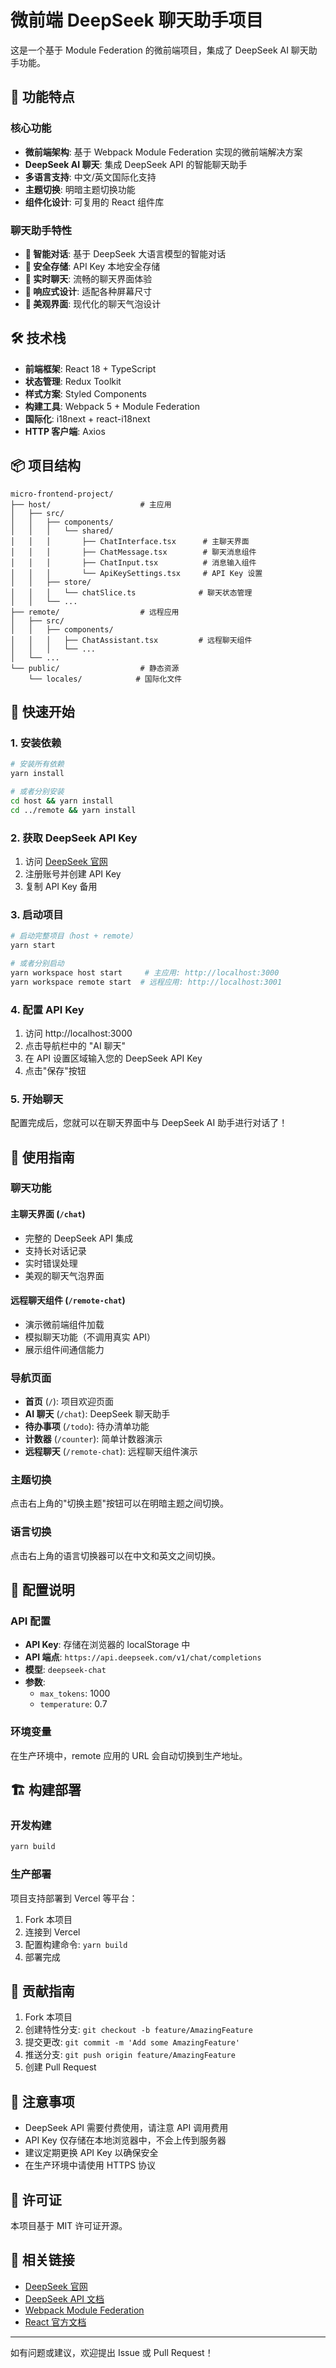# 微前端 DeepSeek 聊天助手项目

这是一个基于 Module Federation 的微前端项目，集成了 DeepSeek AI 聊天助手功能。

## 🚀 功能特点

### 核心功能

- **微前端架构**: 基于 Webpack Module Federation 实现的微前端解决方案
- **DeepSeek AI 聊天**: 集成 DeepSeek API 的智能聊天助手
- **多语言支持**: 中文/英文国际化支持
- **主题切换**: 明暗主题切换功能
- **组件化设计**: 可复用的 React 组件库

### 聊天助手特性

- **🤖 智能对话**: 基于 DeepSeek 大语言模型的智能对话
- **🔐 安全存储**: API Key 本地安全存储
- **💬 实时聊天**: 流畅的聊天界面体验
- **📱 响应式设计**: 适配各种屏幕尺寸
- **🎨 美观界面**: 现代化的聊天气泡设计

## 🛠 技术栈

- **前端框架**: React 18 + TypeScript
- **状态管理**: Redux Toolkit
- **样式方案**: Styled Components
- **构建工具**: Webpack 5 + Module Federation
- **国际化**: i18next + react-i18next
- **HTTP 客户端**: Axios

## 📦 项目结构

```
micro-frontend-project/
├── host/                    # 主应用
│   ├── src/
│   │   ├── components/
│   │   │   └── shared/
│   │   │       ├── ChatInterface.tsx      # 主聊天界面
│   │   │       ├── ChatMessage.tsx        # 聊天消息组件
│   │   │       ├── ChatInput.tsx          # 消息输入组件
│   │   │       └── ApiKeySettings.tsx     # API Key 设置
│   │   ├── store/
│   │   │   └── chatSlice.ts              # 聊天状态管理
│   │   └── ...
├── remote/                  # 远程应用
│   ├── src/
│   │   ├── components/
│   │   │   ├── ChatAssistant.tsx         # 远程聊天组件
│   │   │   └── ...
│   └── ...
└── public/                  # 静态资源
    └── locales/            # 国际化文件
```

## 🚀 快速开始

### 1. 安装依赖

```bash
# 安装所有依赖
yarn install

# 或者分别安装
cd host && yarn install
cd ../remote && yarn install
```

### 2. 获取 DeepSeek API Key

1. 访问 [DeepSeek 官网](https://platform.deepseek.com/api_keys)
2. 注册账号并创建 API Key
3. 复制 API Key 备用

### 3. 启动项目

```bash
# 启动完整项目（host + remote）
yarn start

# 或者分别启动
yarn workspace host start     # 主应用: http://localhost:3000
yarn workspace remote start  # 远程应用: http://localhost:3001
```

### 4. 配置 API Key

1. 访问 http://localhost:3000
2. 点击导航栏中的 "AI 聊天"
3. 在 API 设置区域输入您的 DeepSeek API Key
4. 点击"保存"按钮

### 5. 开始聊天

配置完成后，您就可以在聊天界面中与 DeepSeek AI 助手进行对话了！

## 📖 使用指南

### 聊天功能

#### 主聊天界面 (`/chat`)

- 完整的 DeepSeek API 集成
- 支持长对话记录
- 实时错误处理
- 美观的聊天气泡界面

#### 远程聊天组件 (`/remote-chat`)

- 演示微前端组件加载
- 模拟聊天功能（不调用真实 API）
- 展示组件间通信能力

### 导航页面

- **首页** (`/`): 项目欢迎页面
- **AI 聊天** (`/chat`): DeepSeek 聊天助手
- **待办事项** (`/todo`): 待办清单功能
- **计数器** (`/counter`): 简单计数器演示
- **远程聊天** (`/remote-chat`): 远程聊天组件演示

### 主题切换

点击右上角的"切换主题"按钮可以在明暗主题之间切换。

### 语言切换

点击右上角的语言切换器可以在中文和英文之间切换。

## 🔧 配置说明

### API 配置

- **API Key**: 存储在浏览器的 localStorage 中
- **API 端点**: `https://api.deepseek.com/v1/chat/completions`
- **模型**: `deepseek-chat`
- **参数**:
  - `max_tokens`: 1000
  - `temperature`: 0.7

### 环境变量

在生产环境中，remote 应用的 URL 会自动切换到生产地址。

## 🏗 构建部署

### 开发构建

```bash
yarn build
```

### 生产部署

项目支持部署到 Vercel 等平台：

1. Fork 本项目
2. 连接到 Vercel
3. 配置构建命令: `yarn build`
4. 部署完成

## 🤝 贡献指南

1. Fork 本项目
2. 创建特性分支: `git checkout -b feature/AmazingFeature`
3. 提交更改: `git commit -m 'Add some AmazingFeature'`
4. 推送分支: `git push origin feature/AmazingFeature`
5. 创建 Pull Request

## 📝 注意事项

- DeepSeek API 需要付费使用，请注意 API 调用费用
- API Key 仅存储在本地浏览器中，不会上传到服务器
- 建议定期更换 API Key 以确保安全
- 在生产环境中请使用 HTTPS 协议

## 📄 许可证

本项目基于 MIT 许可证开源。

## 🔗 相关链接

- [DeepSeek 官网](https://www.deepseek.com/)
- [DeepSeek API 文档](https://platform.deepseek.com/api-docs/)
- [Webpack Module Federation](https://webpack.js.org/concepts/module-federation/)
- [React 官方文档](https://react.dev/)

---

如有问题或建议，欢迎提出 Issue 或 Pull Request！
